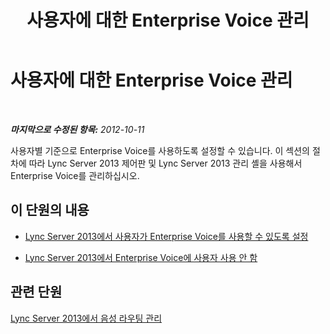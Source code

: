 ﻿---
title: 사용자에 대한 Enterprise Voice 관리
TOCTitle: 사용자에 대한 Enterprise Voice 관리
ms:assetid: 72cbe2f5-1a01-4a6f-84a5-01f3212a8992
ms:mtpsurl: https://technet.microsoft.com/ko-kr/library/JJ688091(v=OCS.15)
ms:contentKeyID: 49885809
ms.date: 08/24/2015
mtps_version: v=OCS.15
ms.translationtype: HT
---

# 사용자에 대한 Enterprise Voice 관리

 

_**마지막으로 수정된 항목:** 2012-10-11_

사용자별 기준으로 Enterprise Voice를 사용하도록 설정할 수 있습니다. 이 섹션의 절차에 따라 Lync Server 2013 제어판 및 Lync Server 2013 관리 셸을 사용해서 Enterprise Voice를 관리하십시오.

## 이 단원의 내용

  - [Lync Server 2013에서 사용자가 Enterprise Voice를 사용할 수 있도록 설정](lync-server-2013-enable-users-for-enterprise-voice.md)

  - [Lync Server 2013에서 Enterprise Voice에 사용자 사용 안 함](lync-server-2013-disable-a-user-for-enterprise-voice.md)

## 관련 단원

[Lync Server 2013에서 음성 라우팅 관리](lync-server-2013-managing-voice-routing.md)

